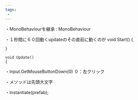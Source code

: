 ```yaml
---
tags:
 - 
---
```



・MonoBehaviourを継承
    : MonoBehaviour


・１秒間に６０回動くupdateのその直前に動くのが
    void Start()
    {
        
    }

    void Update()
    {

・Input.GetMouseButtonDown(0)
０：左クリック

・メソッドは先頭大文字

・Instantiate(prefab);

